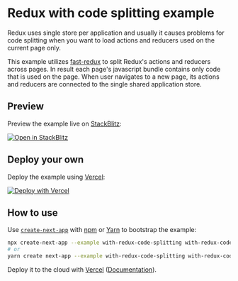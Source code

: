 # Redux with code splitting example

Redux uses single store per application and usually it causes problems for code splitting when you want to load actions and reducers used on the current page only.

This example utilizes [fast-redux](https://github.com/dogada/fast-redux) to split Redux's actions and reducers across pages. In result each page's javascript bundle contains only code that is used on the page. When user navigates to a new page, its actions and reducers are connected to the single shared application store.

## Preview

Preview the example live on [StackBlitz](http://stackblitz.com/):

[![Open in StackBlitz](https://developer.stackblitz.com/img/open_in_stackblitz.svg)](https://stackblitz.com/github/vercel/next.js/tree/canary/examples/with-redux-code-splitting)

## Deploy your own

Deploy the example using [Vercel](https://vercel.com?utm_source=github&utm_medium=readme&utm_campaign=next-example):

[![Deploy with Vercel](https://vercel.com/button)](https://vercel.com/new/git/external?repository-url=https://github.com/vercel/next.js/tree/canary/examples/with-redux-code-splitting&project-name=with-redux-code-splitting&repository-name=with-redux-code-splitting)

## How to use

Use [`create-next-app`](https://github.com/vercel/next.js/tree/canary/packages/create-next-app) with [npm](https://docs.npmjs.com/cli/init) or [Yarn](https://yarnpkg.com/lang/en/docs/cli/create/) to bootstrap the example:

```bash
npx create-next-app --example with-redux-code-splitting with-redux-code-splitting-app
# or
yarn create next-app --example with-redux-code-splitting with-redux-code-splitting-app
```

Deploy it to the cloud with [Vercel](https://vercel.com/new?utm_source=github&utm_medium=readme&utm_campaign=next-example) ([Documentation](https://nextjs.org/docs/deployment)).
